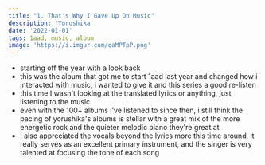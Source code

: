 ```yaml
---
title: "1. That's Why I Gave Up On Music"
description: 'Yorushika'
date: '2022-01-01'
tags: 1aad, music, album
image: 'https://i.imgur.com/qaMPTpP.png'
---
```

- starting off the year with a look back
- this was the album that got me to start 1aad last year and changed how i interacted with music, i wanted to give it and this series a good re-listen
- this time I wasn't looking at the translated lyrics or anything, just listening to the music
- even with the 100+ albums i've listened to since then, i still think the pacing of yorushika's albums is stellar with a great mix of the more energetic rock and the quieter melodic piano they're great at
- I also appreciated the vocals beyond the lyrics more this time around, it really serves as an excellent primary instrument, and the singer is very talented at focusing the tone of each song